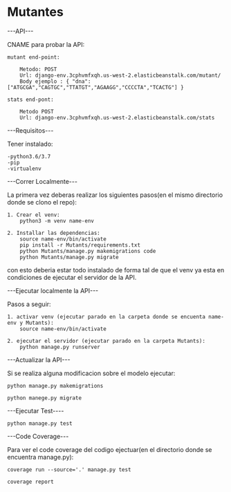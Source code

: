 # Mutantes

---API---

CNAME para probar la API:

    mutant end-point:

        Metodo: POST
        Url: django-env.3cphvmfxqh.us-west-2.elasticbeanstalk.com/mutant/
        Body ejemplo : { "dna":["ATGCGA","CAGTGC","TTATGT","AGAAGG","CCCCTA","TCACTG"] } 
    
    stats end-pont:

        Metodo POST
        Url: django-env.3cphvmfxqh.us-west-2.elasticbeanstalk.com/stats

---Requisitos---

Tener instalado:

    -python3.6/3.7
    -pip
    -virtualenv

---Correr Localmente---

La primera vez deberas realizar los siguientes pasos(en el mismo directorio donde se clono el repo):

    1. Crear el venv:
        python3 -m venv name-env

    2. Installar las dependencias:
        source name-env/bin/activate 
        pip install -r Mutants/requirements.txt
        python Mutants/manage.py makemigrations code
        python Mutants/manage.py migrate

con esto deberia estar todo instalado de forma tal de que el venv ya esta en condiciones de ejecutar el servidor de la API.

---Ejecutar localmente la API---

Pasos a seguir:

    1. activar venv (ejecutar parado en la carpeta donde se encuenta name-env y Mutants):
        source name-env/bin/activate 

    2. ejecutar el servidor (ejecutar parado en la carpeta Mutants):
        python manage.py runserver
        
---Actualizar la API---

Si se realiza alguna modificacion sobre el modelo ejecutar:

    python manage.py makemigrations

    python manege.py migrate

---Ejecutar Test----

    python manage.py test

---Code Coverage---

Para ver el code coverage del codigo ejectuar(en el directorio donde se encuentra manage.py):

    coverage run --source='.' manage.py test
    
    coverage report